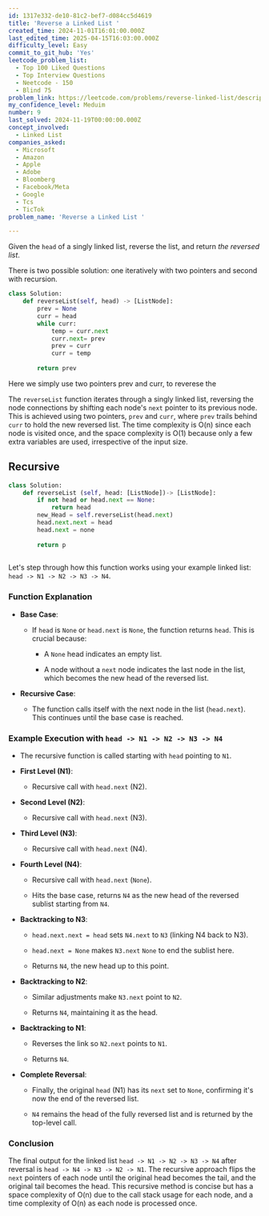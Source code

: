 ```yaml
---
id: 1317e332-de10-81c2-bef7-d084cc5d4619
title: 'Reverse a Linked List '
created_time: 2024-11-01T16:01:00.000Z
last_edited_time: 2025-04-15T16:03:00.000Z
difficulty_level: Easy
commit_to_git_hub: 'Yes'
leetcode_problem_list:
  - Top 100 Liked Questions
  - Top Interview Questions
  - Neetcode - 150
  - Blind 75
problem_link: https://leetcode.com/problems/reverse-linked-list/description/
my_confidence_level: Meduim
number: 9
last_solved: 2024-11-19T00:00:00.000Z
concept_involved:
  - Linked List
companies_asked:
  - Microsoft
  - Amazon
  - Apple
  - Adobe
  - Bloomberg
  - Facebook/Meta
  - Google
  - Tcs
  - TicTok
problem_name: 'Reverse a Linked List '

---
```


Given the `head` of a singly linked list, reverse the list, and return *the reversed list*.

There is two possible solution: one iteratively with two pointers and second with recursion.

```python
class Solution:
	def reverseList(self, head) -> [ListNode]:
		prev = None
		curr = head 
		while curr:
			temp = curr.next
			curr.next= prev
			prev = curr
			curr = temp 
			
		return prev
```

Here we simply use two pointers prev and curr, to reverese the

The `reverseList` function iterates through a singly linked list, reversing the node connections by shifting each node's `next` pointer to its previous node. This is achieved using two pointers, `prev` and `curr`, where `prev` trails behind `curr` to hold the new reversed list. The time complexity is O(n) since each node is visited once, and the space complexity is O(1) because only a few extra variables are used, irrespective of the input size.

## Recursive

```python
class Solution:
	def reverseList (self, head: [ListNode])-> [ListNode]:
		if not head or head.next == None:
			return head
		new_Head = self.reverseList(head.next)
		head.next.next = head 
		head.next = none 
		
		return p 
		
```

Let's step through how this function works using your example linked list: `head -> N1 -> N2 -> N3 -> N4`.

### Function Explanation

*   **Base Case**:

    *   If `head` is `None` or `head.next` is `None`, the function returns `head`. This is crucial because:

        *   A `None` head indicates an empty list.

        *   A node without a `next` node indicates the last node in the list, which becomes the new head of the reversed list.

*   **Recursive Case**:

    *   The function calls itself with the next node in the list (`head.next`). This continues until the base case is reached.

### Example Execution with `head -> N1 -> N2 -> N3 -> N4`

*   The recursive function is called starting with `head` pointing to `N1`.

*   **First Level (N1)**:

    *   Recursive call with `head.next` (N2).

*   **Second Level (N2)**:

    *   Recursive call with `head.next` (N3).

*   **Third Level (N3)**:

    *   Recursive call with `head.next` (N4).

*   **Fourth Level (N4)**:

    *   Recursive call with `head.next` (`None`).

    *   Hits the base case, returns `N4` as the new head of the reversed sublist starting from `N4`.

*   **Backtracking to N3**:

    *   `head.next.next = head` sets `N4.next` to `N3` (linking N4 back to N3).

    *   `head.next = None` makes `N3.next` `None` to end the sublist here.

    *   Returns `N4`, the new head up to this point.

*   **Backtracking to N2**:

    *   Similar adjustments make `N3.next` point to `N2`.

    *   Returns `N4`, maintaining it as the head.

*   **Backtracking to N1**:

    *   Reverses the link so `N2.next` points to `N1`.

    *   Returns `N4`.

*   **Complete Reversal**:

    *   Finally, the original `head` (N1) has its `next` set to `None`, confirming it's now the end of the reversed list.

    *   `N4` remains the head of the fully reversed list and is returned by the top-level call.

### Conclusion

The final output for the linked list `head -> N1 -> N2 -> N3 -> N4` after reversal is `head -> N4 -> N3 -> N2 -> N1`. The recursive approach flips the `next` pointers of each node until the original head becomes the tail, and the original tail becomes the head. This recursive method is concise but has a space complexity of O(n) due to the call stack usage for each node, and a time complexity of O(n) as each node is processed once.
